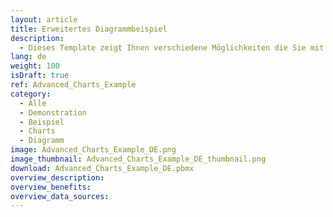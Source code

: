 ```yaml
---
layout: article
title: Erweitertes Diagrammbeispiel
description: 
  - Dieses Template zeigt Ihnen verschiedene Möglichkeiten die Sie mit dem erweiterten Diagramm haben. 
lang: de
weight: 100
isDraft: true
ref: Advanced_Charts_Example
category:
  - Alle
  - Demonstration
  - Beispiel
  - Charts
  - Diagramm
image: Advanced_Charts_Example_DE.png
image_thumbnail: Advanced_Charts_Example_DE_thumbnail.png
download: Advanced_Charts_Example_DE.pbmx
overview_description:
overview_benefits:
overview_data_sources:
---
```

